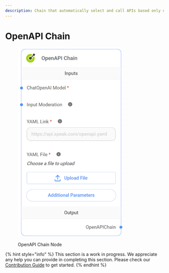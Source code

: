 ```yaml
---
description: Chain that automatically select and call APIs based only on an OpenAPI spec.
---
```


# OpenAPI Chain

<figure><img src="../../../.gitbook/assets/image (25).png" alt="" width="335"><figcaption><p>OpenAPI Chain Node</p></figcaption></figure>

{% hint style="info" %}
This section is a work in progress. We appreciate any help you can provide in completing this section. Please check our [Contribution Guide](../../../CONTRIBUTING.md) to get started.
{% endhint %}
